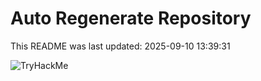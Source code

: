 # Auto Regenerate Repository

This README was last updated: 2025-09-10 13:39:31

 ![TryHackMe](https://tryhackme.com/badge/533634)